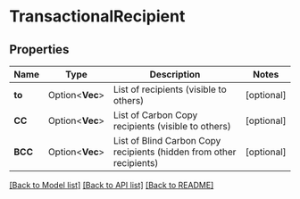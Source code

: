 # TransactionalRecipient

## Properties

Name | Type | Description | Notes
------------ | ------------- | ------------- | -------------
**to** | Option<**Vec<String>**> | List of recipients (visible to others) | [optional]
**CC** | Option<**Vec<String>**> | List of Carbon Copy recipients (visible to others) | [optional]
**BCC** | Option<**Vec<String>**> | List of Blind Carbon Copy recipients (hidden from other recipients) | [optional]

[[Back to Model list]](../README.md#documentation-for-models) [[Back to API list]](../README.md#documentation-for-api-endpoints) [[Back to README]](../README.md)


